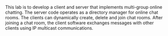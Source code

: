This lab is to develop a client and server that implements multi-group online chatting. The
server code operates as a directory manager for online chat rooms. The clients can dynamically
create, delete and join chat rooms. After joining a chat room, the client software exchanges
messages with other clients using IP multicast communications.
